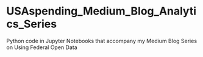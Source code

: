 # USAspending_Medium_Blog_Analytics_Series
Python code in Jupyter Notebooks that accompany my Medium Blog Series on Using Federal Open Data
